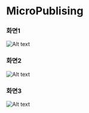 # MicroPublising
### 화면1
![Alt text](https://user-images.githubusercontent.com/42860116/44911055-73703800-ad60-11e8-8c6c-f32c8e695b38.png)
### 화면2
![Alt text](/Users/joohyun/Downloads/KakaoTalk_Photo_2018-07-10-01-36-38.png  "Optional title")
### 화면3
![Alt text](/Users/joohyun/Downloads/KakaoTalk_Photo_2018-07-10-01-36-37.png  "Optional title")
